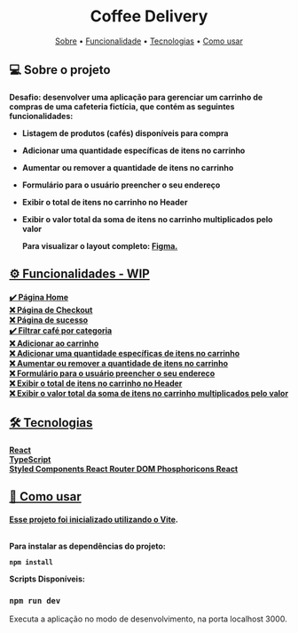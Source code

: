 ## <h1 align="center"> Coffee Delivery </h1>

<p align="center">
  <a href="#-sobre-o-projeto">Sobre</a> •
  <a href="#-funcionalidade">Funcionalidade</a> •
  <a href="#-tecnologias">Tecnologias</a> •
  <a href="#-como-usar">Como usar </a>
</p>

## 💻 Sobre o projeto

<h4>
  Desafio: desenvolver uma aplicação para gerenciar um carrinho de compras de uma cafeteria fictícia, que contém as seguintes funcionalidades:

- Listagem de produtos (cafés) disponíveis para compra
- Adicionar uma quantidade específicas de itens no carrinho
- Aumentar ou remover a quantidade de itens no carrinho
- Formulário para o usuário preencher o seu endereço
- Exibir o total de itens no carrinho no Header
- Exibir o valor total da soma de itens no carrinho multiplicados pelo valor

  Para visualizar o layout completo: <a href="https://www.figma.com/file/gJR0YyOD2UgHcjFde1WS2S/Coffee-Delivery-(Copy)"> Figma.
</h4>

## ⚙️ Funcionalidades - WIP

<h4>
  ✔️ Página Home <br>
  ❌ Página de Checkout <br>
  ❌ Página de sucesso <br>
  ✔️ Filtrar café por categoria <br>
  ❌ Adicionar ao carrinho <br>
  ❌ Adicionar uma quantidade específicas de itens no carrinho <br>
  ❌ Aumentar ou remover a quantidade de itens no carrinho <br>
  ❌ Formulário para o usuário preencher o seu endereço <br>
  ❌ Exibir o total de itens no carrinho no Header <br>
  ❌ Exibir o valor total da soma de itens no carrinho multiplicados pelo valor <br>
</h4>

## 🛠 Tecnologias

<h4>
  React <br>
  TypeScript <br>
  Styled Components
  React Router DOM
  Phosphoricons React
</h4>

## 🧭 Como usar

<h4>
  Esse projeto foi inicializado utilizando o <a href="https://vitejs.dev">Vite</a>.
  <br>
  <br>

Para instalar as dependências do projeto:

```
npm install
```

  <p>Scripts Disponíveis:</p>
  
  ### `npm run dev`
  
  <p>Executa a aplicação no modo de desenvolvimento, na porta localhost 3000.</p>
</h4>
